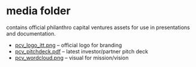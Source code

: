 # media folder

contains official philanthro capital ventures assets for use in presentations and documentation.

- [pcv_logo_itt.png](./pcv_logo.png) – official logo for branding  
- [pcv_pitchdeck.pdf](./pcv_pitchdeck.pdf) – latest investor/partner pitch deck  
- [pcv_wordcloud.png](./pcv_wordcloud.png) – visual for mission/vision

